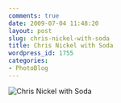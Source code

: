 ```yaml
---
comments: true
date: 2009-07-04 11:48:20
layout: post
slug: chris-nickel-with-soda
title: Chris Nickel with Soda
wordpress_id: 1755
categories:
- PhotoBlog
---
```


![Chris Nickel with Soda](http://ryanfitzer.com/main/wp-content/uploads/2009/07/DSC_00151.jpg)
